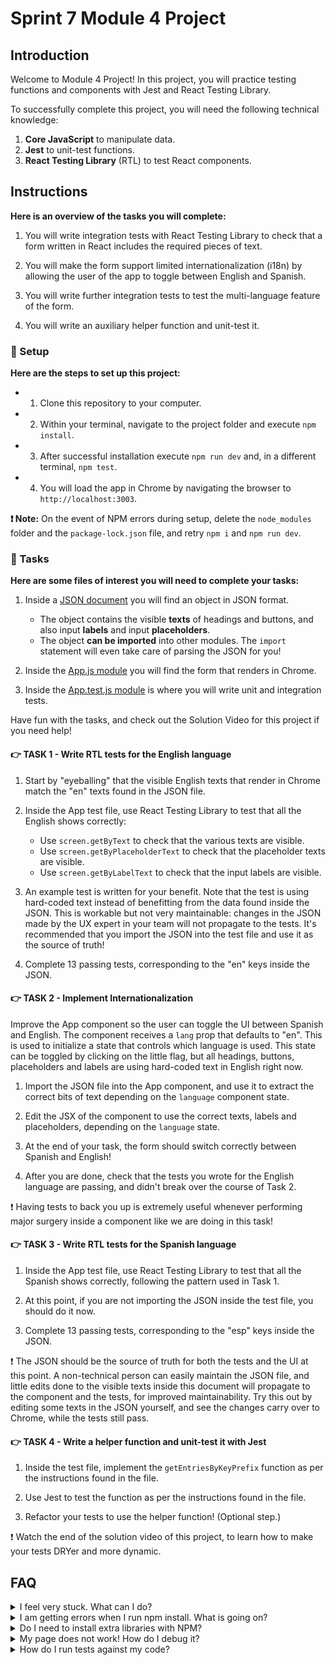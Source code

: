 # Sprint 7 Module 4 Project

## Introduction

Welcome to Module 4 Project! In this project, you will practice testing functions and components with Jest and React Testing Library.

To successfully complete this project, you will need the following technical knowledge:

1. **Core JavaScript** to manipulate data.
2. **Jest** to unit-test functions.
3. **React Testing Library** (RTL) to test React components.

## Instructions

**Here is an overview of the tasks you will complete:**

1. You will write integration tests with React Testing Library to check that a form written in React includes the required pieces of text.

2. You will make the form support limited internationalization (i18n) by allowing the user of the app to toggle between English and Spanish.

3. You will write further integration tests to test the multi-language feature of the form.

4. You will write an auxiliary helper function and unit-test it.

### 💾 Setup

**Here are the steps to set up this project:**

- 1. Clone this repository to your computer.

- 2. Within your terminal, navigate to the project folder and execute `npm install`.

- 3. After successful installation execute `npm run dev` and, in a different terminal, `npm test`.

- 4. You will load the app in Chrome by navigating the browser to `http://localhost:3003`.

**❗ Note:** On the event of NPM errors during setup, delete the `node_modules` folder and the `package-lock.json` file, and retry `npm i` and `npm run dev`.

### 🥷 Tasks

**Here are some files of interest you will need to complete your tasks:**

1. Inside a [JSON document](./frontend/i18n/index.json) you will find an object in JSON format.
    - The object contains the visible **texts** of headings and buttons, and also input **labels** and input **placeholders**.
    - The object **can be imported** into other modules. The `import` statement will even take care of parsing the JSON for you!

2. Inside the [App.js module](./frontend/components/App.js) you will find the form that renders in Chrome.

3. Inside the [App.test.js module](./frontend/components/App.test.js) is where you will write unit and integration tests.

Have fun with the tasks, and check out the Solution Video for this project if you need help!

#### 👉 TASK 1 - Write RTL tests for the English language

1. Start by "eyeballing" that the visible English texts that render in Chrome match the "en" texts found in the JSON file.

2. Inside the App test file, use React Testing Library to test that all the English shows correctly:
    - Use `screen.getByText` to check that the various texts are visible.
    - Use `screen.getByPlaceholderText` to check that the placeholder texts are visible.
    - Use `screen.getByLabelText` to check that the input labels are visible.

3. An example test is written for your benefit. Note that the test is using hard-coded text instead of benefitting from the data found inside the JSON. This is workable but not very maintainable: changes in the JSON made by the UX expert in your team will not propagate to the tests. It's recommended that you import the JSON into the test file and use it as the source of truth!

4. Complete 13 passing tests, corresponding to the "en" keys inside the JSON.

#### 👉 TASK 2 - Implement Internationalization

Improve the App component so the user can toggle the UI between Spanish and English. The component receives a `lang` prop that defaults to "en". This is used to initialize a state that controls which language is used. This state can be toggled by clicking on the little flag, but all headings, buttons, placeholders and labels are using hard-coded text in English right now.

1. Import the JSON file into the App component, and use it to extract the correct bits of text depending on the `language` component state.

2. Edit the JSX of the component to use the correct texts, labels and placeholders, depending on the `language` state.

3. At the end of your task, the form should switch correctly between Spanish and English!

4. After you are done, check that the tests you wrote for the English language are passing, and didn't break over the course of Task 2.

❗ Having tests to back you up is extremely useful whenever performing major surgery inside a component like we are doing in this task!

#### 👉 TASK 3 - Write RTL tests for the Spanish language

1. Inside the App test file, use React Testing Library to test that all the Spanish shows correctly, following the pattern used in Task 1.

2. At this point, if you are not importing the JSON inside the test file, you should do it now.

3. Complete 13 passing tests, corresponding to the "esp" keys inside the JSON.

❗ The JSON should be the source of truth for both the tests and the UI at this point. A non-technical person can easily maintain the JSON file, and little edits done to the visible texts inside this document will propagate to the component and the tests, for improved maintainability. Try this out by editing some texts in the JSON yourself, and see the changes carry over to Chrome, while the tests still pass.

#### 👉 TASK 4 - Write a helper function and unit-test it with Jest

1. Inside the test file, implement the `getEntriesByKeyPrefix` function as per the instructions found in the file.

2. Use Jest to test the function as per the instructions found in the file.

3. Refactor your tests to use the helper function! (Optional step.)

❗ Watch the end of the solution video of this project, to learn how to make your tests DRYer and more dynamic.

## FAQ

<details>
  <summary>I feel very stuck. What can I do?</summary>

Check out the Solution Video for this project in your learning platform. In it, an industry expert will walk you through their thinking in detail while they solve the tasks. The Solution Videos are highly recommended even if you are not stuck: you will learn lots of tricks.

</details>

<details>
  <summary>I am getting errors when I run npm install. What is going on?</summary>

This project requires Node to be correctly installed on your computer to work. Sometimes Node can be installed but misconfigured. Try deleting `node_modules` and running `npm install`. If that fails, try deleting both `node_modules` and `package-lock.json` before reinstalling. If all fails, please request support!

</details>

<details>
  <summary>Do I need to install extra libraries with NPM?</summary>

No. Everything you need should be installed already.

</details>

<details>
  <summary>My page does not work! How do I debug it?</summary>

With React, it's very important that we use the React Dev Tools to monitor the state of our components as we interact with the App. If the state is not adjusting like it should, that's good to know. If the state does change but the UI does not respond, that's a different thing.

If your code has a syntax problem, the app will print error messages in the console. Focus on the first message. Place console logs right before the crash site (errors usually inform of the line number where the problem originates) and see if your variables contain the data you think they do. Comment out chunks of code until you get it to compile!

</details>

<details>
  <summary>How do I run tests against my code?</summary>

Run `npm test` to execute all test files in the project.

</details>
